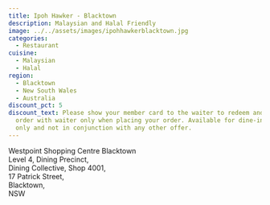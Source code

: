 ```yaml
---
title: Ipoh Hawker - Blacktown
description: Malaysian and Halal Friendly
image: ../../assets/images/ipohhawkerblacktown.jpg
categories:
  - Restaurant
cuisine:
  - Malaysian
  - Halal
region:
  - Blacktown
  - New South Wales
  - Australia
discount_pct: 5
discount_text: Please show your member card to the waiter to redeem and must
  order with waiter only when placing your order. Available for dine-in service
  only and not in conjunction with any other offer.
---
```

Westpoint Shopping Centre Blacktown\
Level 4, Dining Precinct,\
Dining Collective, Shop 4001,\
17 Patrick Street,\
Blacktown,\
NSW
